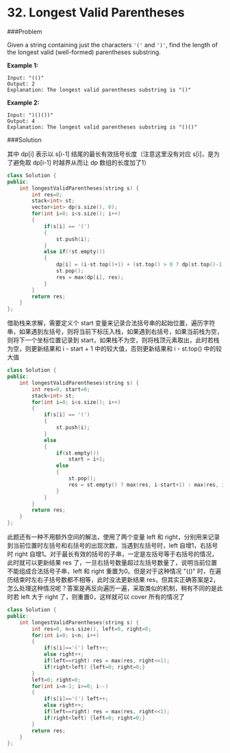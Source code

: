 # 32. Longest Valid Parentheses

###Problem

Given a string containing just the characters `'('` and `')'`, find the length of the longest valid (well-formed) parentheses substring.

**Example 1:**

```
Input: "(()"
Output: 2
Explanation: The longest valid parentheses substring is "()"
```

**Example 2:**

```
Input: ")()())"
Output: 4
Explanation: The longest valid parentheses substring is "()()"
```



###Solution

其中 dp[i] 表示以 s[i-1] 结尾的最长有效括号长度（注意这里没有对应 s[i]，是为了避免取 dp[i-1] 时越界从而让 dp 数组的长度加了1）

```c++
class Solution {
public:
    int longestValidParentheses(string s) {
        int res=0;
        stack<int> st;
        vector<int> dp(s.size(), 0);
        for(int i=0; i<s.size(); i++)
        {
            if(s[i] == '(')
            {
                st.push(i);
            }
            else if(!st.empty())
            {
                dp[i] = (i-st.top()+1) + (st.top() > 0 ? dp[st.top()-1] : 0);
                st.pop();
                res = max(dp[i], res);
            }
        }
        return res;
    }
};
```

借助栈来求解，需要定义个 start 变量来记录合法括号串的起始位置，遍历字符串，如果遇到左括号，则将当前下标压入栈，如果遇到右括号，如果当前栈为空，则将下一个坐标位置记录到 start，如果栈不为空，则将栈顶元素取出，此时若栈为空，则更新结果和 i - start + 1 中的较大值，否则更新结果和 i - st.top() 中的较大值

```c++
class Solution {
public:
    int longestValidParentheses(string s) {
        int res=0, start=0;
        stack<int> st;
        for(int i=0; i<s.size(); i++)
        {
            if(s[i] == '(')
            {
                st.push(i);
            }
            else
            {
                if(st.empty())
                    start = i+1;
                else
                {
                    st.pop();
                    res = st.empty() ? max(res, i-start+1) : max(res, i-st.top());
                }
            }
        }
        return res;
    }
};
```

此题还有一种不用额外空间的解法，使用了两个变量 left 和 right，分别用来记录到当前位置时左括号和右括号的出现次数，当遇到左括号时，left 自增1，右括号时 right 自增1。对于最长有效的括号的子串，一定是左括号等于右括号的情况，此时就可以更新结果 res 了，一旦右括号数量超过左括号数量了，说明当前位置不能组成合法括号子串，left 和 right 重置为0。但是对于这种情况 "(()" 时，在遍历结束时左右子括号数都不相等，此时没法更新结果 res，但其实正确答案是2，怎么处理这种情况呢？答案是再反向遍历一遍，采取类似的机制，稍有不同的是此时若 left 大于 right 了，则重置0，这样就可以 cover 所有的情况了

```c++
class Solution {
public:
    int longestValidParentheses(string s) {
        int res=0, n=s.size(), left=0, right=0;
        for(int i=0; i<n; i++)
        {
            if(s[i]=='(') left++;
            else right++;
            if(left==right) res = max(res, right<<1);
            if(right>left) {left=0; right=0;}  
        }
        left=0; right=0;
        for(int i=n-1; i>=0; i--)
        {
            if(s[i]=='(') left++;
            else right++;
            if(left==right) res = max(res, right<<1);
            if(right<left) {left=0; right=0;}  
        }
        return res;
    }
};
```

